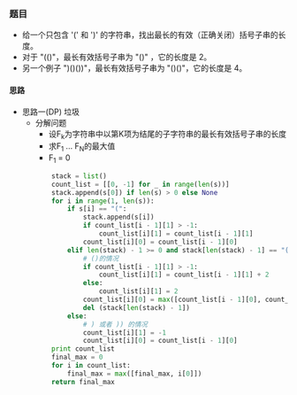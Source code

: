 ### 题目
* 给一个只包含 '(' 和 ')' 的字符串，找出最长的有效（正确关闭）括号子串的长度。
* 对于 "(()"，最长有效括号子串为 "()" ，它的长度是 2。
* 另一个例子 ")()())"，最长有效括号子串为 "()()"，它的长度是 4。

#### 思路
* 思路一(DP) 垃圾
  * 分解问题
    * 设F<sub>k</sub>为字符串中以第K项为结尾的子字符串的最长有效括号子串的长度
    * 求F<sub>1</sub> ... F<sub>N</sub>的最大值
    * F<sub>1</sub> = 0
    ```python
        stack = list()
        count_list = [[0, -1] for _ in range(len(s))]
        stack.append(s[0]) if len(s) > 0 else None
        for i in range(1, len(s)):
            if s[i] == "(":
                stack.append(s[i])
                if count_list[i - 1][1] > -1:
                    count_list[i][1] = count_list[i - 1][1]
                count_list[i][0] = count_list[i - 1][0]
            elif len(stack) - 1 >= 0 and stack[len(stack) - 1] == "(":
                # ()的情况
                if count_list[i - 1][1] > -1:
                    count_list[i][1] = count_list[i - 1][1] + 2
                else:
                    count_list[i][1] = 2
                count_list[i][0] = max([count_list[i - 1][0], count_list[i][1]])
                del (stack[len(stack) - 1])
            else:
                # ) 或者 )) 的情况
                count_list[i][1] = -1
                count_list[i][0] = count_list[i - 1][0]
        print count_list
        final_max = 0
        for i in count_list:
            final_max = max([final_max, i[0]])
        return final_max
    ```